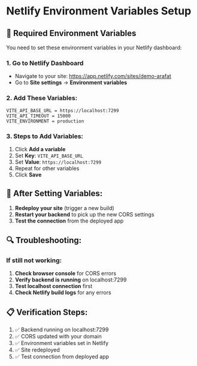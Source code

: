 # Netlify Environment Variables Setup

## 🔧 **Required Environment Variables**

You need to set these environment variables in your Netlify dashboard:

### 1. Go to Netlify Dashboard
- Navigate to your site: https://app.netlify.com/sites/demo-arafat
- Go to **Site settings** → **Environment variables**

### 2. Add These Variables:

```
VITE_API_BASE_URL = https://localhost:7299
VITE_API_TIMEOUT = 15000
VITE_ENVIRONMENT = production
```

### 3. Steps to Add Variables:
1. Click **Add a variable**
2. Set **Key**: `VITE_API_BASE_URL`
3. Set **Value**: `https://localhost:7299`
4. Repeat for other variables
5. Click **Save**

## 🚀 **After Setting Variables:**

1. **Redeploy your site** (trigger a new build)
2. **Restart your backend** to pick up the new CORS settings
3. **Test the connection** from the deployed app

## 🔍 **Troubleshooting:**

### If still not working:
1. **Check browser console** for CORS errors
2. **Verify backend is running** on localhost:7299
3. **Test localhost connection** first
4. **Check Netlify build logs** for any errors

## 📋 **Verification Steps:**

1. ✅ Backend running on localhost:7299
2. ✅ CORS updated with your domain
3. ✅ Environment variables set in Netlify
4. ✅ Site redeployed
5. ✅ Test connection from deployed app 